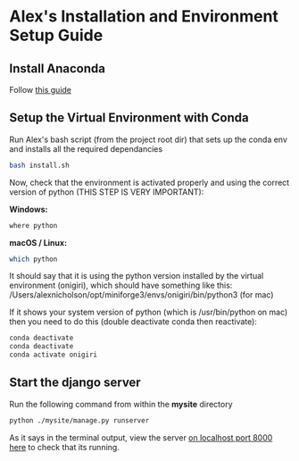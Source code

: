 # Alex's Installation and Environment Setup Guide

## Install Anaconda

Follow [this guide](https://docs.anaconda.com/anaconda/install/)

## Setup the Virtual Environment with Conda

Run Alex's bash script (from the project root dir) that sets up the conda env and installs all the required dependancies

```bash
bash install.sh
```

Now, check that the environment is activated properly and using the correct version of python (THIS STEP IS VERY IMPORTANT):

**Windows:**

```bash
where python
```

**macOS / Linux:**

```bash
which python
```

It should say that it is using the python version installed by the virtual environment (onigiri), which should have something like this:
/Users/alexnicholson/opt/miniforge3/envs/onigiri/bin/python3 (for mac)

If it shows your system version of python (which is /usr/bin/python on mac) then you need to do this (double deactivate conda then reactivate):

```bash
conda deactivate
conda deactivate
conda activate onigiri
```

## Start the django server

Run the following command from within the **mysite** directory

```bash
python ./mysite/manage.py runserver
```

As it says in the terminal output, view the server [on localhost port 8000 here](http://127.0.0.1:8000/) to check that its running.
